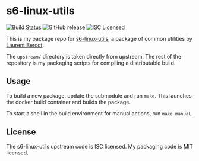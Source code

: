 s6-linux-utils
=========

[![Build Status](https://img.shields.io/circleci/project/amylum/s6-linux-utils/master.svg)](https://circleci.com/gh/amylum/s6-linux-utils)
[![GitHub release](https://img.shields.io/github/release/amylum/s6-linux-utils.svg)](https://github.com/amylum/s6-linux-utils/releases)
[![ISC Licensed](https://img.shields.io/badge/license-ISC-green.svg)](https://tldrlegal.com/license/-isc-license)

This is my package repo for [s6-linux-utils](http://www.skarnet.org/software/s6-linux-utils/), a package of common utilities by [Laurent Bercot](http://skarnet.org/).

The `upstream/` directory is taken directly from upstream. The rest of the repository is my packaging scripts for compiling a distributable build.

## Usage

To build a new package, update the submodule and run `make`. This launches the docker build container and builds the package.

To start a shell in the build environment for manual actions, run `make manual`.

## License

The s6-linux-utils upstream code is ISC licensed. My packaging code is MIT licensed.


